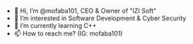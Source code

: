 - 👋 Hi, I’m @mofaba101, CEO & Owner of "IZI Soft"
- 👀 I’m interested in Software Development & Cyber Security
- 🌱 I’m currently learning C++
- 📫 How to reach me? (IG: mofaba101)
